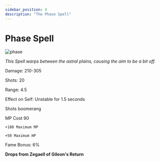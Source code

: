 ```yaml
---
sidebar_position: 4
description: "The Phase Spell"
---
```


# Phase Spell

![phase](https://vwiki.valorserver.com/api/item/picture/phase%20spell)

<i>This Spell warps between the astral plains, causing the aim to be a bit off.</i>

Damage: 210-305

Shots: 20

Range: 4.5

Effect on Self: Unstable for 1.5 seconds

Shots boomerang

MP Cost 90

    +180 Maximum MP
    
    +50 Maximum HP

Fame Bonus: 6%

**Drops from Zegaell of Gileon's Return**
